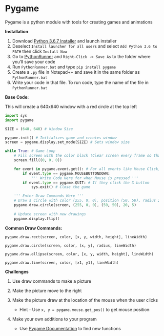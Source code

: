 # Pygame

Pygame is a python module with tools for creating games and animations

**Installation**

1) Download [Python 3.6.7 Installer](https://www.python.org/ftp/python/3.6.7/python-3.6.7-amd64.exe) and launch installer
2) Deselect `Install launcher for all users` and select `Add Python 3.6 to PATH` then click `Install Now`
3) Go to [PythonRunner](https://github.com/mbhaskar1/WBPC/raw/master/PythonRunner.bat) and `Right-Click -> Save As` to the folder where you'll save your code
4) Run `PythonRunner.bat` and type `pip install pygame`
5) Create a `.py` file in Notepad++ and save it in the same folder as `PythonRunner.bat`
6) Write your code in that file. To run code, type the name of the file in `PythonRunner.bat`

**Base Code:**

This will create a 640x640 window with a red circle at the top left

```python
import sys
import pygame

SIZE = (640, 640) # Window Size

pygame.init() # Initializes game and creates window
screen = pygame.display.set_mode(SIZE) # Sets window size

while True: # Game Loop
    # Fill screen with the color black (Clear screen every frame so that you can draw new images)
    screen.fill((0, 0, 0))

    for event in pygame.event.get(): # For all events like Mouse Click, Key Press, or Quit
        if event.type == pygame.MOUSEBUTTONDOWN:
            ''' Write Code Here for when Mouse is pressed '''
        if event.type == pygame.QUIT: # If they click the X button
            sys.exit() # Close the game

    ''' Enter Draw Commands Here '''
    # Draw a circle with color (255, 0, 0), position (50, 50), radius 20, and linewidth 5
    pygame.draw.circle(screen, (255, 0, 0), (50, 50), 20, 5)
    
    # Update screen with new drawings
    pygame.display.flip()
```

**Common Draw Commands:**

`pygame.draw.rect(screen, color, [x, y, width, height], lineWidth)`

`pygame.draw.circle(screen, color, [x, y], radius, lineWidth)`

`pygame.draw.ellipse(screen, color, [x, y, width, height], lineWidth)`

`pygame.draw.line(screen, color, [x1, y1], lineWidth)`

**Challenges**

1) Use draw commands to make a picture

2) Make the picture move to the right

3) Make the picture draw at the location of the mouse when the user clicks

    - Hint - Use `x, y = pygame.mouse.get_pos()` to get mouse position

4) Make your own additions to your program

    - Use [Pygame Documentation](https://www.pygame.org/docs/) to find new functions
